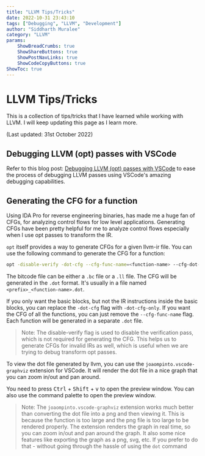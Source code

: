 ```yaml
---
title: "LLVM Tips/Tricks"
date: 2022-10-31 23:43:10  
tags: ["Debugging", "LLVM", "Development"]
author: "Siddharth Muralee"
category: "LLVM"
params:
    ShowBreadCrumbs: true
    ShowShareButtons: true
    ShowPostNavLinks: true
    ShowCodeCopyButtons: true
ShowToc: true
---
```


# LLVM Tips/Tricks

This is a collection of tips/tricks that I have learned while working with LLVM. I will keep updating this page as I learn more.

(Last updated: 31st October 2022)

## Debugging LLVM (opt) passes with VSCode

Refer to this blog post: [Debugging LLVM (opt) passes with VSCode](/llvm_debug) to ease the process of debugging LLVM passes using VSCode's amazing debugging capabilities.

## Generating the CFG for a function

Using IDA Pro for reverse engineering binaries, has made me a huge fan of CFGs, for analyzing control flows for low level applications. Generating CFGs have been pretty helpful for me to analyze control flows especially when I use opt passes to transform the IR.

`opt` itself provides a way to generate CFGs for a given llvm-ir file. You can use the following command to generate the CFG for a function:

```bash
opt -disable-verify -dot-cfg --cfg-func-name=<function-name> --cfg-dot-filename-prefix=<path + prefix> <target bitcode file>
```

The bitcode file can be either a `.bc` file or a `.ll` file. The CFG will be generated in the `.dot` format. It's usually in a file named `<prefix>_<function-name>.dot`. 

If you only want the basic blocks, but not the IR instructions inside the basic blocks, you can replace the `-dot-cfg` flag with `-dot-cfg-only`.
If you want the CFG of all the functions, you can just remove the `--cfg-func-name` flag. Each function will be generated in a separate `.dot` file.

> Note: The disable-verify flag is used to disable the verification pass, which is not required for generating the CFG. This helps us to generate CFGs for invalid IRs as well, which is useful when we are trying to debug transform opt passes.

To view the dot file generated by llvm, you can use the `joaompinto.vscode-graphviz` extension for VSCode. It will render the dot file in a nice graph that you can zoom in/out and pan around.

You need to press <kbd>Ctrl</kbd> + <kbd>Shift</kbd> + <kbd>v</kbd> to open the preview window. You can also use the command palette to open the preview window.

> Note: The `joaompinto.vscode-graphviz` extension works much better than converting the dot file into a png and then viewing it. This is because the function is too large and the png file is too large to be rendered properly. The extension renders the graph in real time, so you can zoom in/out and pan around the graph.
> It also some nice features like exporting the graph as a png, svg, etc. If you prefer to do that - without going through the hassle of using the `dot` command

